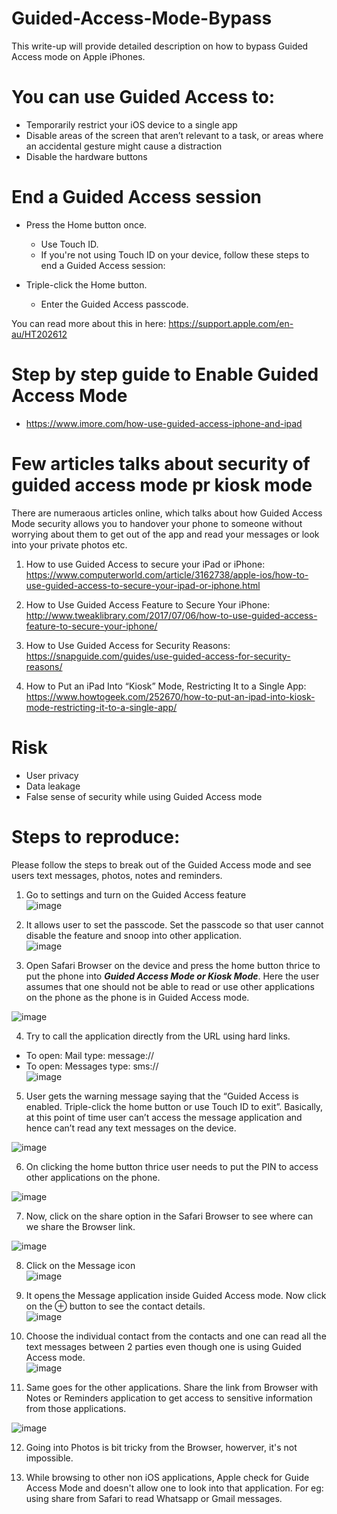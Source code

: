 # Guided-Access-Mode-Bypass
This write-up will provide detailed description on how to bypass Guided Access mode on Apple iPhones. 

# You can use Guided Access to:

- Temporarily restrict your iOS device to a single app
- Disable areas of the screen that aren’t relevant to a task, or areas where an accidental gesture might cause a distraction
- Disable the hardware buttons

# End a Guided Access session
- Press the Home button once.
    - Use Touch ID.
    - If you're not using Touch ID on your device, follow these steps to end a Guided Access session:

- Triple-click the Home button.
  - Enter the Guided Access passcode.

You can read more about this in here: https://support.apple.com/en-au/HT202612

# Step by step guide to Enable Guided Access Mode

- https://www.imore.com/how-use-guided-access-iphone-and-ipad

# Few articles talks about security of guided access mode pr kiosk mode
There are numeraous articles online, which talks about how Guided Access Mode security allows you to handover your phone to someone without worrying about them to get out of the app and read your messages or look into your private photos etc.

1) How to use Guided Access to secure your iPad or iPhone: 
https://www.computerworld.com/article/3162738/apple-ios/how-to-use-guided-access-to-secure-your-ipad-or-iphone.html

2) How to Use Guided Access Feature to Secure Your iPhone: 
http://www.tweaklibrary.com/2017/07/06/how-to-use-guided-access-feature-to-secure-your-iphone/

3) How to Use Guided Access for Security Reasons: 
https://snapguide.com/guides/use-guided-access-for-security-reasons/

4) How to Put an iPad Into “Kiosk” Mode, Restricting It to a Single App:
https://www.howtogeek.com/252670/how-to-put-an-ipad-into-kiosk-mode-restricting-it-to-a-single-app/

# Risk
- User privacy
- Data leakage
- False sense of security while using Guided Access mode

# Steps to reproduce:

Please follow the steps to break out of the Guided Access mode and see users text messages, photos, notes and reminders.

1)  Go to settings and turn on the Guided Access feature <br>
![image](https://user-images.githubusercontent.com/3501170/39089917-8d8c3616-4614-11e8-9481-33c64389dd4a.png)

2) It allows user to set the passcode. Set the passcode so that user cannot disable the feature and snoop into other application.<br>
![image](https://user-images.githubusercontent.com/3501170/39089927-dbc1b874-4614-11e8-99c7-29764e101d3b.png)

3) Open Safari Browser on the device and press the home button thrice to put the phone into <B><I>Guided Access Mode or Kiosk Mode</I></B>. Here the user assumes that one should not be able to read or use other applications on the phone as the phone is in Guided Access mode. <br>

![image](https://user-images.githubusercontent.com/3501170/39089937-2f67aaec-4615-11e8-9d18-4009f05b4274.png)

4) Try to call the application directly from the URL using hard links. <Br>
- To open: Mail type: message:// <Br>
- To open: Messages type: sms:// <Br>
![image](https://user-images.githubusercontent.com/3501170/39090144-379786b0-461a-11e8-8963-6ac92ff35dac.png) <Br>
    
5) User gets the warning message saying that the “Guided Access is enabled. Triple-click the home button or use Touch ID to exit”. Basically, at this point of time user can’t access the message application and hence can’t read any text messages on the device.<br>

![image](https://user-images.githubusercontent.com/3501170/39090201-c1485ffa-461b-11e8-834b-87d98967b12e.png)

6) On clicking the home button thrice user needs to put the PIN to access other applications on the phone.<br>

![image](https://user-images.githubusercontent.com/3501170/39090210-01582d00-461c-11e8-9f7b-f75a467bd58b.png)

7) Now, click on the share option in the Safari Browser to see where can we share the Browser link.<br>

![image](https://user-images.githubusercontent.com/3501170/39090285-7b6aeac2-461e-11e8-919e-be5d18a57699.png)

8) Click on the Message icon<br>
![image](https://user-images.githubusercontent.com/3501170/39090220-3fb985a8-461c-11e8-98da-132bf8ec25cc.png)

9) It opens the Message application inside Guided Access mode. Now click on the ⊕ button to see the contact details.<br>
![image](https://user-images.githubusercontent.com/3501170/39090223-618862e4-461c-11e8-8e2f-79ebab5040b6.png)

10) Choose the individual contact from the contacts and one can read all the text messages between 2 parties even though one is using Guided Access mode.<br>
![image](https://user-images.githubusercontent.com/3501170/39090235-c0f58fb8-461c-11e8-841e-1d5b361a2161.png)

11) Same goes for the other applications. Share the link from Browser with Notes or Reminders application to get access to sensitive information from those applications.<br>

![image](https://user-images.githubusercontent.com/3501170/39090258-7a38afb4-461d-11e8-801c-8cacd93fe5db.png)

12) Going into Photos is bit tricky from the Browser, howerver, it's not impossible.

13) While browsing to other non iOS applications, Apple check for Guide Access Mode and doesn't allow one to look into that application.
For eg: using share from Safari to read Whatsapp or Gmail messages.


